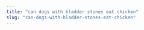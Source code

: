 ```yaml
---
title: "can dogs with bladder stones eat chicken"
slug: "can-dogs-with-bladder-stones-eat-chicken"
---
```



